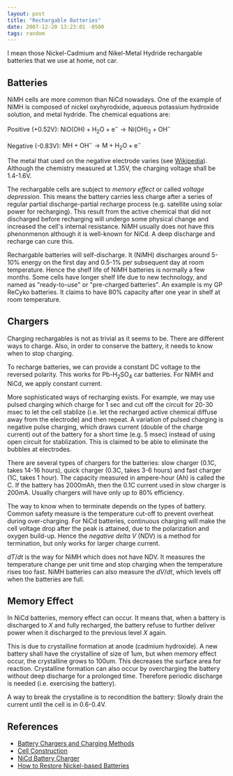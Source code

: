 ```yaml
---
layout: post
title: "Rechargable Batteries"
date: 2007-12-20 13:23:01 -0500
tags: random
---
```


I mean those Nickel-Cadmium and Nikel-Metal Hydride rechargable batteries that we use at home, not car.

## Batteries

NiMH cells are more common than NiCd nowadays. One of the example of NiMH is
composed of nickel oxyhyrodxide, aqueous potassium hydroxide solution, and metal
hydride. The chemical equations are:

Positive (+0.52V): $\textrm{NiO(OH)} + \textrm{H}_2\textrm{O} + \textrm{e}^- \to \textrm{Ni(OH)}_2 + \textrm{OH}^-$

Negative (-0.83V): $\textrm{MH} + \textrm{OH}^- \to \textrm{M} + \textrm{H}_2\textrm{O} + \textrm{e}^-$

The metal that used on the negative electrode varies (see
[Wikipedia](http://en.wikipedia.org/wiki/Nickel_metal_hydride_battery)).
Although the chemistry measured at 1.35V, the charging voltage shall be
1.4-1.6V.

The rechargable cells are subject to *memory effect* or called *voltage
depression*. This means the battery carries less charge after a series of
regular partial discharge-partial recharge process (e.g. satellite using solar
power for recharging). This result from the active chemical that did not
discharged before recharging will undergo some physical change and increased the
cell's internal resistance. NiMH usually does not have this phenonmenon although
it is well-known for NiCd. A deep discharge and recharge can cure this.

Rechargable batteries will self-discharge. It (NiMH) discharges around 5-10%
energy on the first day and 0.5-1% per subsequent day at room temperature. Hence
the shelf life of NiMH batteries is normally a few months. Some cells have
longer shelf life due to new technology, and named as "ready-to-use" or
"pre-charged batteries". An example is my GP ReCyko batteries. It claims to have
80% capacity after one year in shelf at room temperature.

## Chargers

Charging rechargables is not as trivial as it seems to be. There are different
ways to charge. Also, in order to conserve the battery, it needs to know when to
stop charging.

To recharge batteries, we can provide a constant DC voltage to the reversed
polarity. This works for Pb-H<sub>2</sub>SO<sub>4</sub> car batteries. For NiMH
and NiCd, we apply constant current.

More sophisticated ways of recharging exists. For example, we may use pulsed
charging which charge for 1 sec and cut off the circuit for 20-30 msec to let
the cell stablize (i.e. let the recharged active chemical diffuse away from the
electrode) and then repeat. A variation of pulsed charging is negative pulse
charging, which draws current (double of the charge current) out of the battery
for a short time (e.g. 5 msec) instead of using open circuit for stablization.
This is claimed to be able to eliminate the bubbles at electrodes.

There are several types of chargers for the batteries: slow charger (0.1C, takes
14-16 hours), quick charger (0.3C, takes 3-6 hours) and fast charger (1C, takes
1 hour). The capacity measured in ampere-hour (Ah) is called the C. If the
battery has 2000mAh, then the 0.1C current used in slow charger is 200mA.
Usually chargers will have only up to 80% efficiency.

The way to know when to terminate depends on the types of battery. Common safety
measure is the temperature cut-off to prevent overheat during over-charging. For
NiCd batteries, continuous charging will make the cell voltage drop after the
peak is attained, due to the polarization and oxygen build-up. Hence the
*negative delta V* (NDV) is a method for termination, but only works for larger
charge current.

$dT/dt$ is the way for NiMH which does not have NDV. It measures the temperature
change per unit time and stop charging when the temperature rises too fast. NiMH
batteries can also measure the $dV/dt$, which levels off when the batteries are
full.

## Memory Effect

In NiCd batteries, memory effect can occur. It means that, when a battery is
discharged to $X$ and fully recharged, the battery refuse to further deliver power
when it discharged to the previous level $X$ again.

This is due to crystalline formation at anode (cadmium hydroxide). A new battery
shall have the crystalline of size of 1um, but when memory effect occur, the
crystalline grows to 100um. This decreases the surface area for reaction.
Crystalline formation can also occur by overcharging the battery without deep
discharge for a prolonged time. Therefore periodic discharge is needed (i.e.
exercising the battery).

A way to break the crystalline is to recondition the battery: Slowly drain the
current until the cell is in 0.6-0.4V.

## References

  * [Battery Chargers and Charging Methods](http://www.mpoweruk.com/chargers.htm)
  * [Cell Construction](http://www.mpoweruk.com/cell_construction.htm)
  * [NiCd Battery Charger](http://www.angelfire.com/electronic/hayles/charge1.html)
  * [How to Restore Nickel-based Batteries](http://batteryuniversity.com/learn/article/how_to_restore_nickel_based_batteries)
